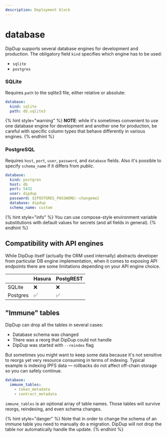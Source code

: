 ```yaml
---
description: Deployment block
---
```


# database

DipDup supports several database engines for development and production. The obligatory field `kind` specifies which engine has to be used:

* `sqlite`
* `postgres`

### SQLite

Requires `path` to the sqlite3 file, either relative or absolute:

```yaml
database:
  kind: sqlite
  path: db.sqlite3
```

{% hint style="warning" %}
**NOTE**: while it's sometimes convenient to use one database engine for development and another one for production, be careful with specific column types that behave differently in various engines.
{% endhint %}

### PostgreSQL

Requires `host`, `port`, `user`, `password`, and `database` fields. Also it's possible to specify `schema_name` if it differs from _public_.

```yaml
database:
  kind: postgres
  host: db
  port: 5432
  user: dipdup
  password: ${POSTGRES_PASSWORD:-changeme}
  database: dipdup
  schema_name: custom
```

{% hint style="info" %}
You can use compose-style environment variable substitutions with default values for secrets \(and all fields in general\).
{% endhint %}

## Compatibility with API engines

While DipDup itself \(actually the ORM used internally\) abstracts developer from particular DB engine implementation, when it comes to exposing API endpoints there are some limitations depending on your API engine choice.

|  | Hasura | PostgREST |
| :--- | :--- | :--- |
| SQLite | ❌ | ❌ |
| Postgres | ✅ | ✅ |

## "Immune" tables

DipDup can drop all the tables in several cases:

* Database schema was changed
* There was a reorg that DipDup could not handle
* DipDup was started with `--reindex` flag

But sometimes you might want to keep some data because it's not sensitive to reorgs yet very resource consuming in terms of indexing. Typical example is indexing IPFS data — rollbacks do not affect off-chain storage so you can safely continue.

```yaml
database:
  immune_tables:
    - token_metadata
    - contract_metadata
```

`immune_tables` is an optional array of table names. Those tables will survive reorgs, reindexing, and even schema changes.

{% hint style="danger" %}
Note that in order to change the schema of an immune table you need to manually do a migration. DipDup will not drop the table nor automatically handle the update.
{% endhint %}
